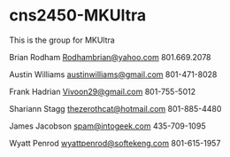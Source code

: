 cns2450-MKUltra
===============

This is the group for MKUltra

Brian Rodham 
Rodhambrian@yahoo.com
801.669.2078

Austin Williams
austinwilliams@gmail.com
801-471-8028

Frank Hadrian
Vivoon29@gmail.com
801-755-5012

Shariann Stagg
thezerothcat@hotmail.com
801-885-4480

James Jacobson
spam@intogeek.com
435-709-1095

Wyatt Penrod
wyattpenrod@softekeng.com
801-615-1957